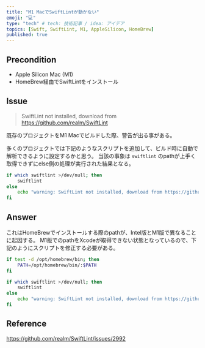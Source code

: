 ```yaml
---
title: "M1 MacでSwiftLintが動かない"
emoji: "💻"
type: "tech" # tech: 技術記事 / idea: アイデア
topics: [Swift, SwiftLint, M1, AppleSilicon, HomeBrew]
published: true
---
```


## Precondition

- Apple Silicon Mac (M1)
- HomeBrew経由でSwiftLintをインストール

## Issue

> SwiftLint not installed, download from https://github.com/realm/SwiftLint

既存のプロジェクトをM1 Macでビルドした際、警告が出る事がある。

多くのプロジェクトでは下記のようなスクリプトを追加して、ビルド時に自動で解析できるように設定するかと思う。
当該の事象は `swiftlint` のpathが上手く取得できずにelse側の処理が実行された結果となる。

```sh
if which swiftlint >/dev/null; then
    swiftlint
else
    echo "warning: SwiftLint not installed, download from https://github.com/realm/SwiftLint"
fi
```

## Answer

これはHomeBrewでインストールする際のpathが、Intel版とM1版で異なることに起因する。
M1版でのpathをXcodeが取得できない状態となっているので、下記のようにスクリプトを修正する必要がある。

```sh
if test -d /opt/homebrew/bin; then
    PATH=/opt/homebrew/bin/:$PATH
fi

if which swiftlint >/dev/null; then
    swiftlint
else
    echo "warning: SwiftLint not installed, download from https://github.com/realm/SwiftLint"
fi
```


## Reference

https://github.com/realm/SwiftLint/issues/2992
